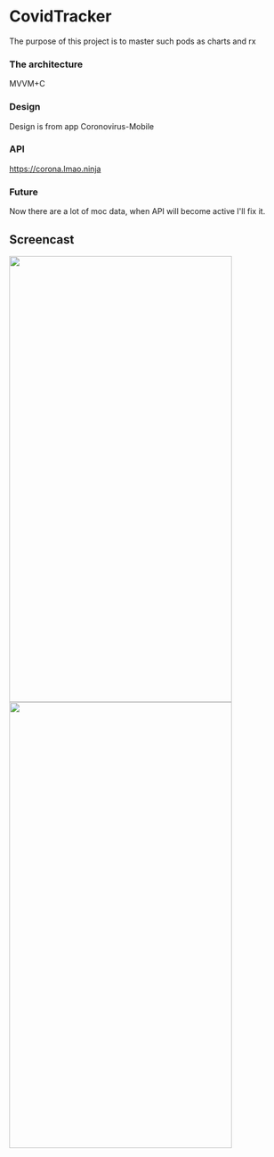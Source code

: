 # CovidTracker
The purpose of this project is to master such pods as charts and rx

### The architecture
MVVM+C
### Design
Design is from app Coronovirus-Mobile
### API
https://corona.lmao.ninja
### Future
Now there are a lot of moc data, when API will become active I'll fix it.
## Screencast
<img src="https://user-images.githubusercontent.com/60616688/160411854-a084b645-e76d-4db1-ae32-7afede0edaa7.PNG" width="400" height="800">
<img src="https://user-images.githubusercontent.com/60616688/160411914-9dd3ee6c-d12d-4aff-a8dc-5865a50aaafd.PNG" width="400" height="800">
